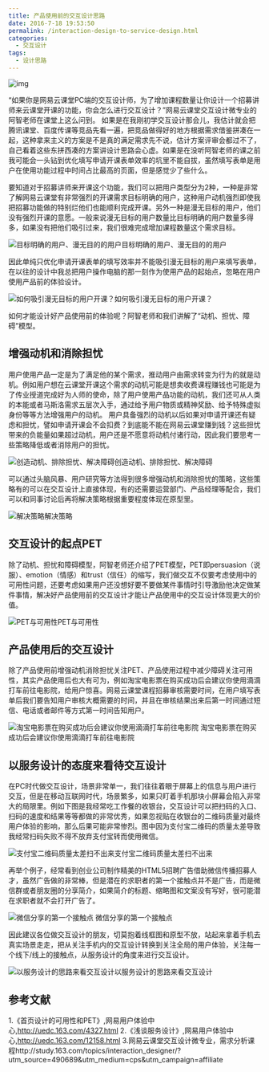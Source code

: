 ```yaml
---
title: 产品使用前的交互设计思路
date: 2016-7-18 19:53:50
permalink: /interaction-design-to-service-design.html
categories:
  - 交互设计
tags:
  - 设计思路
---
```


![img](http://pic.ftium4.com/PET-tu.jpeg)

“如果你是网易云课堂PC端的交互设计师，为了增加课程数量让你设计一个招募讲师来云课堂开课的功能，你会怎么进行交互设计？”网易云课堂交互设计微专业的阿智老师在课堂上这么问到。
如果是在我刚初学交互设计那会儿，我估计就会把腾讯课堂、百度传课等竞品先看一遍，把竞品做得好的地方根据需求借鉴拼凑在一起，这种拿来主义的方案是不是真的满足需求先不说，估计方案评审会都过不了，自己看着这些东拼西凑的方案讲设计思路会心虚。如果是在没听阿智老师的课之前我可能会一头钻到优化填写申请开课表单效率的坑里不能自拔，虽然填写表单是用户在使用功能过程中时间占比最高的页面，但是感觉少了些什么。<!-- more -->

要知道对于招募讲师来开课这个功能，我们可以把用户类型分为2种，一种是非常了解网易云课堂有非常强烈的开课需求目标明确的用户，这种用户动机强烈即使我把招募功能做的特别烂他们也能顺利完成开课。另外一种是漫无目标的用户，他们没有强烈开课的意愿。一般来说漫无目标的用户数量比目标明确的用户数量多得多，如果没有把他们吸引过来，我们很难完成增加课程数量这个需求目标。

![目标明确的用户、漫无目的的用户](http://pic.ftium4.com/shiyongqian.png)目标明确的用户、漫无目的的用户



因此单纯只优化申请开课表单的填写效率并不能吸引漫无目标的用户来填写表单，在以往的设计中我总把用户操作电脑的那一刻作为使用产品的起始点，忽略在用户使用产品前的体验设计。

![如何吸引漫无目标的用户开课？](http://pic.ftium4.com/shiyongqian-1.jpg)如何吸引漫无目标的用户开课？

如何才能设计好产品使用前的体验呢？阿智老师和我们讲解了“动机、担忧、障碍”模型。

## 增强动机和消除担忧

用户使用产品一定是为了满足他的某个需求，推动用户由需求转变为行为的就是动机。例如用户想在云课堂开课这个需求的动机可能是想卖收费课程赚钱也可能是为了传业授道完成好为人师的使命，除了用户使用产品功能的动机，我们还可从人类的本能或者马斯洛需求五层次入手，通过给予用户物质或精神奖励、给予特殊虚拟身份等等方法增强用户的动机。
用户具备强烈的动机以后如果对申请开课还有疑虑和担忧，譬如申请开课会不会扣费？到底能不能在网易云课堂赚到钱？这些担忧带来的负能量如果超过动机，用户还是不愿意将动机付诸行动，因此我们要思考一些策略降低或者消除用户的担忧。

![创造动机、排除担忧、解决障碍](http://pic.ftium4.com/chaungzaodongji.jpg)创造动机、排除担忧、解决障碍

可以通过头脑风暴、用户研究等方法得到很多增强动机和消除担忧的策略，这些策略有的可以在交互设计上直接体现，有的还需要运营部门、产品经理等配合，我们可以和同事讨论后再将解决策略根据重要程度体现在原型里。

![解决策略](http://pic.ftium4.com/jiejuecelue.png)解决策略

## 交互设计的起点PET

除了动机、担忧和障碍模型，阿智老师还介绍了PET模型，PET即persuasion（说服）、emotion（情感）和trust（信任）的缩写，我们做交互不仅要考虑使用中的可用性问题，还要考虑如果用户还没想好要不要做某件事情时引导激励他决定做某件事情，解决好产品使用前的交互设计才能让产品使用中的交互设计体现更大的价值。

![PET与可用性](http://pic.ftium4.com/PET.jpg)PET与可用性

## 产品使用后的交互设计

除了产品使用前增强动机消除担忧关注PET、产品使用过程中减少障碍关注可用性，其实产品使用后也大有可为，例如淘宝电影票在购买成功后会建议你使用滴滴打车前往电影院，给用户惊喜。网易云课堂课程招募审核需要时间，在用户填写表单后我们要告知用户审核大概需要的时间，并且在审核结果出来后第一时间通过短信、电话或者邮件等方式第一时间告知用户。

![淘宝电影票在购买成功后会建议你使用滴滴打车前往电影院](http://pic.ftium4.com/dididache-576x1024.jpg)
淘宝电影票在购买成功后会建议你使用滴滴打车前往电影院

## 以服务设计的态度来看待交互设计

在PC时代做交互设计，场景非常单一，我们往往着眼于屏幕上的信息与用户进行交互，但是在移动互联网时代，场景繁多，如果只盯着手机那块小屏幕会陷入非常大的局限里。例如下图是我经常吃工作餐的收银台，交互设计可以把扫码的入口、扫码的速度和结果等等都做的非常优秀，如果忽视贴在收银台的二维码质量对最终用户体验的影响，那么后果可能非常惨烈。图中因为支付宝二维码的质量太差导致我经常扫码失败不得不放弃支付宝转而使用微信。

![支付宝二维码质量太差扫不出来](http://pic.ftium4.com/IMG_8192.jpg)支付宝二维码质量太差扫不出来

再举个例子，经常看到创业公司制作精美的HTML5招聘广告借助微信传播招募人才，虽然广告做的非常棒，但是潜在的求职者的第一个接触点并不是广告，而是微信群或者朋友圈的分享简介，如果简介的标题、缩略图和文案没有写好，很可能潜在求职者就不会打开广告了。

![微信分享的第一个接触点](http://pic.ftium4.com/weixin.png)
微信分享的第一个接触点

因此建议各位做交互设计的朋友，切莫抱着线框图和原型不放，站起来拿着手机去真实场景走走，把从关注手机内的交互设计转换到关注全局的用户体验，关注每一个线下/线上的接触点，从服务设计的角度来进行交互设计。

![以服务设计的思路来看交互设计](http://pic.ftium4.com/fuwsheji.png)以服务设计的思路来看交互设计

## 参考文献

1.《首页设计的可用性和PET》,网易用户体验中心,http://uedc.163.com/4327.html
2.《浅谈服务设计》,网易用户体验中心,http://uedc.163.com/12158.html
3.网易云课堂交互设计微专业，需求分析课程http://study.163.com/topics/interaction_designer/?utm_source=490689&utm_medium=cps&utm_campaign=affiliate